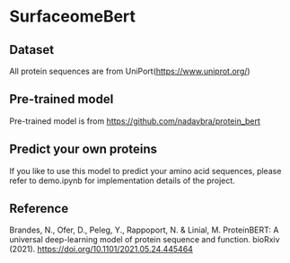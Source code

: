 # SurfaceomeBert

## Dataset
All protein sequences are from UniPort(https://www.uniprot.org/)

## Pre-trained model
Pre-trained model is from https://github.com/nadavbra/protein_bert


## Predict your own proteins
If you like to use this model to predict your amino acid sequences, please refer to demo.ipynb for implementation details of the project.


## Reference
Brandes, N., Ofer, D., Peleg, Y., Rappoport, N. & Linial, M. ProteinBERT: A universal deep-learning model of protein sequence and function. bioRxiv (2021). https://doi.org/10.1101/2021.05.24.445464

